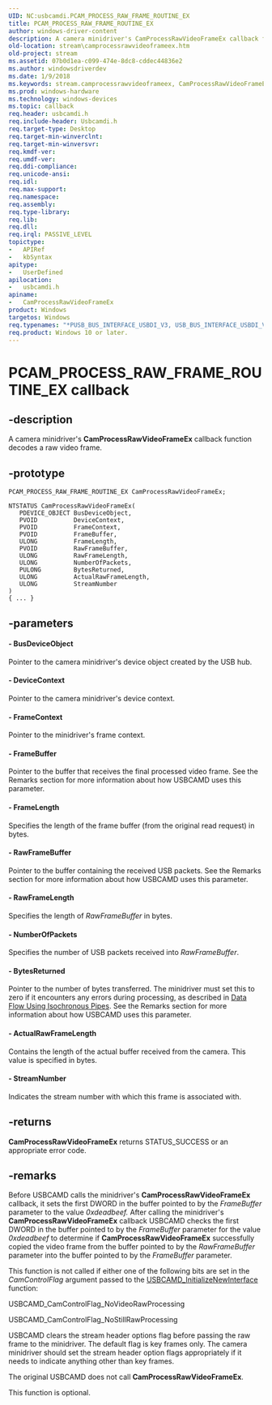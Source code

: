 ```yaml
---
UID: NC:usbcamdi.PCAM_PROCESS_RAW_FRAME_ROUTINE_EX
title: PCAM_PROCESS_RAW_FRAME_ROUTINE_EX
author: windows-driver-content
description: A camera minidriver's CamProcessRawVideoFrameEx callback function decodes a raw video frame.
old-location: stream\camprocessrawvideoframeex.htm
old-project: stream
ms.assetid: 07b0d1ea-c099-474e-8dc8-cddec44836e2
ms.author: windowsdriverdev
ms.date: 1/9/2018
ms.keywords: stream.camprocessrawvideoframeex, CamProcessRawVideoFrameEx, CamProcessRawVideoFrameEx routine [Streaming Media Devices], CamProcessRawVideoFrameEx, PCAM_PROCESS_RAW_FRAME_ROUTINE_EX, PCAM_PROCESS_RAW_FRAME_ROUTINE_EX, usbcamdi/CamProcessRawVideoFrameEx, usbcmdpr_7ca6e89a-089c-4cf0-83e3-6324357a8566.xml
ms.prod: windows-hardware
ms.technology: windows-devices
ms.topic: callback
req.header: usbcamdi.h
req.include-header: Usbcamdi.h
req.target-type: Desktop
req.target-min-winverclnt: 
req.target-min-winversvr: 
req.kmdf-ver: 
req.umdf-ver: 
req.ddi-compliance: 
req.unicode-ansi: 
req.idl: 
req.max-support: 
req.namespace: 
req.assembly: 
req.type-library: 
req.lib: 
req.dll: 
req.irql: PASSIVE_LEVEL
topictype:
-	APIRef
-	kbSyntax
apitype:
-	UserDefined
apilocation:
-	usbcamdi.h
apiname:
-	CamProcessRawVideoFrameEx
product: Windows
targetos: Windows
req.typenames: "*PUSB_BUS_INTERFACE_USBDI_V3, USB_BUS_INTERFACE_USBDI_V3"
req.product: Windows 10 or later.
---
```


# PCAM_PROCESS_RAW_FRAME_ROUTINE_EX callback


## -description


A camera minidriver's <b>CamProcessRawVideoFrameEx</b> callback function decodes a raw video frame.


## -prototype


````
PCAM_PROCESS_RAW_FRAME_ROUTINE_EX CamProcessRawVideoFrameEx;

NTSTATUS CamProcessRawVideoFrameEx(
   PDEVICE_OBJECT BusDeviceObject,
   PVOID          DeviceContext,
   PVOID          FrameContext,
   PVOID          FrameBuffer,
   ULONG          FrameLength,
   PVOID          RawFrameBuffer,
   ULONG          RawFrameLength,
   ULONG          NumberOfPackets,
   PULONG         BytesReturned,
   ULONG          ActualRawFrameLength,
   ULONG          StreamNumber
)
{ ... }
````


## -parameters




#### - BusDeviceObject

Pointer to the camera minidriver's device object created by the USB hub.


#### - DeviceContext

Pointer to the camera minidriver's device context.


#### - FrameContext

Pointer to the minidriver's frame context.


#### - FrameBuffer

Pointer to the buffer that receives the final processed video frame. See the Remarks section for more information about how USBCAMD uses this parameter.


#### - FrameLength

Specifies the length of the frame buffer (from the original read request) in bytes.


#### - RawFrameBuffer

Pointer to the buffer containing the received USB packets. See the Remarks section for more information about how USBCAMD uses this parameter.


#### - RawFrameLength

Specifies the length of <i>RawFrameBuffer</i> in bytes.


#### - NumberOfPackets

Specifies the number of USB packets received into <i>RawFrameBuffer</i>.


#### - BytesReturned

Pointer to the number of bytes transferred. The minidriver must set this to zero if it encounters any errors during processing, as described in <a href="https://msdn.microsoft.com/a66f4191-53ce-4ca2-aae7-8fb24a1a9a16">Data Flow Using Isochronous Pipes</a>. See the Remarks section for more information about how USBCAMD uses this parameter.


#### - ActualRawFrameLength

Contains the length of the actual buffer received from the camera. This value is specified in bytes.


#### - StreamNumber

Indicates the stream number with which this frame is associated with.


## -returns


<b>CamProcessRawVideoFrameEx</b> returns STATUS_SUCCESS or an appropriate error code.



## -remarks


Before USBCAMD calls the minidriver's <b>CamProcessRawVideoFrameEx</b> callback, it sets the first DWORD in the buffer pointed to by the <i>FrameBuffer</i> parameter to the value <i>0xdeadbeef.</i> After calling the minidriver's <b>CamProcessRawVideoFrameEx</b> callback USBCAMD checks the first DWORD in the buffer pointed to by the <i>FrameBuffer</i> parameter for the value <i>0xdeadbeef</i> to determine if <b>CamProcessRawVideoFrameEx</b> successfully copied the video frame from the buffer pointed to by the <i>RawFrameBuffer</i> parameter into the buffer pointed to by the <i>FrameBuffer</i> parameter.

This function is not called if either one of the following bits are set in the <i>CamControlFlag</i> argument passed to the <a href="..\usbcamdi\nf-usbcamdi-usbcamd_initializenewinterface.md">USBCAMD_InitializeNewInterface</a> function:

USBCAMD_CamControlFlag_NoVideoRawProcessing

USBCAMD_CamControlFlag_NoStillRawProcessing

USBCAMD clears the stream header options flag before passing the raw frame to the minidriver. The default flag is key frames only. The camera minidriver should set the stream header option flags appropriately if it needs to indicate anything other than key frames.

The original USBCAMD does not call <b>CamProcessRawVideoFrameEx</b>.

This function is optional.


